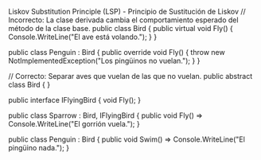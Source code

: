 Liskov Substitution Principle (LSP) - Principio de Sustitución de Liskov
// Incorrecto: La clase derivada cambia el comportamiento esperado del método de la clase base.
public class Bird
{
    public virtual void Fly()
    {
        Console.WriteLine("El ave está volando.");
    }
}

public class Penguin : Bird
{
    public override void Fly()
    {
        throw new NotImplementedException("Los pingüinos no vuelan.");
    }
}

// Correcto: Separar aves que vuelan de las que no vuelan.
public abstract class Bird { }

public interface IFlyingBird
{
    void Fly();
}

public class Sparrow : Bird, IFlyingBird
{
    public void Fly() => Console.WriteLine("El gorrión vuela.");
}

public class Penguin : Bird
{
    public void Swim() => Console.WriteLine("El pingüino nada.");
}
